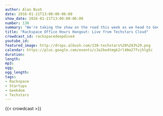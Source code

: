```yaml
---
author: Alan Bush
date: 2016-01-21T13:00:00-06:00
show_date: 2016-01-21T13:00:00-06:00
number: 130
summary: "We're taking the show on the road this week as we head to Geekdom in San Antonio to spend some time with the companies from TechStars Cloud.﻿"
title: "Rackspace Office Hours Hangout: Live from Techstars Cloud"
crowdcast_id: rackspacedeepdive4
youtube_id:
featured_image: http://drops.albush.com/130-techstars%20%283%29.png
calendar: https://plus.google.com/events/c3a2ke4tmgk2rl46m27fvjhlg5c
duration:
length:
mp3:
ogg:
ogg_length:
tags:
- Rackspace
- Startups
- Geekdom
- Techstars
---
```

<!--more-->

{{< crowdcast >}}
